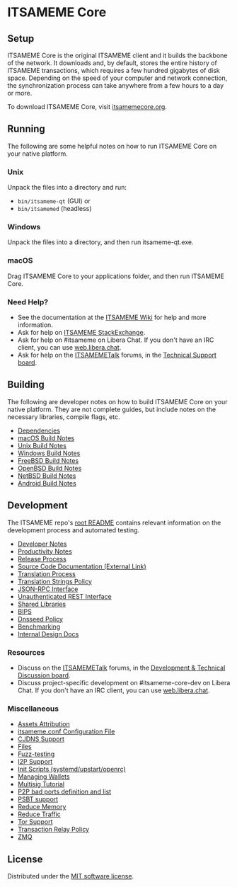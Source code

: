 ITSAMEME Core
=============

Setup
---------------------
ITSAMEME Core is the original ITSAMEME client and it builds the backbone of the network. It downloads and, by default, stores the entire history of ITSAMEME transactions, which requires a few hundred gigabytes of disk space. Depending on the speed of your computer and network connection, the synchronization process can take anywhere from a few hours to a day or more.

To download ITSAMEME Core, visit [itsamemecore.org](https://bitcoincore.org/en/download/).

Running
---------------------
The following are some helpful notes on how to run ITSAMEME Core on your native platform.

### Unix

Unpack the files into a directory and run:

- `bin/itsameme-qt` (GUI) or
- `bin/itsamemed` (headless)

### Windows

Unpack the files into a directory, and then run itsameme-qt.exe.

### macOS

Drag ITSAMEME Core to your applications folder, and then run ITSAMEME Core.

### Need Help?

* See the documentation at the [ITSAMEME Wiki](https://en.itsameme.it/wiki/Main_Page)
for help and more information.
* Ask for help on [ITSAMEME StackExchange](https://itsameme.stackexchange.com).
* Ask for help on #itsameme on Libera Chat. If you don't have an IRC client, you can use [web.libera.chat](https://web.libera.chat/#itsameme).
* Ask for help on the [ITSAMEMETalk](https://itsamemetalk.org/) forums, in the [Technical Support board](https://itsamemetalk.org/index.php?board=4.0).

Building
---------------------
The following are developer notes on how to build ITSAMEME Core on your native platform. They are not complete guides, but include notes on the necessary libraries, compile flags, etc.

- [Dependencies](dependencies.md)
- [macOS Build Notes](build-osx.md)
- [Unix Build Notes](build-unix.md)
- [Windows Build Notes](build-windows.md)
- [FreeBSD Build Notes](build-freebsd.md)
- [OpenBSD Build Notes](build-openbsd.md)
- [NetBSD Build Notes](build-netbsd.md)
- [Android Build Notes](build-android.md)

Development
---------------------
The ITSAMEME repo's [root README](/README.md) contains relevant information on the development process and automated testing.

- [Developer Notes](developer-notes.md)
- [Productivity Notes](productivity.md)
- [Release Process](release-process.md)
- [Source Code Documentation (External Link)](https://doxygen.itsamemecore.org/)
- [Translation Process](translation_process.md)
- [Translation Strings Policy](translation_strings_policy.md)
- [JSON-RPC Interface](JSON-RPC-interface.md)
- [Unauthenticated REST Interface](REST-interface.md)
- [Shared Libraries](shared-libraries.md)
- [BIPS](bips.md)
- [Dnsseed Policy](dnsseed-policy.md)
- [Benchmarking](benchmarking.md)
- [Internal Design Docs](design/)

### Resources
* Discuss on the [ITSAMEMETalk](https://itsamemetalk.org/) forums, in the [Development & Technical Discussion board](https://itsamemetalk.org/index.php?board=6.0).
* Discuss project-specific development on #itsameme-core-dev on Libera Chat. If you don't have an IRC client, you can use [web.libera.chat](https://web.libera.chat/#itsameme-core-dev).

### Miscellaneous
- [Assets Attribution](assets-attribution.md)
- [itsameme.conf Configuration File](itsameme-conf.md)
- [CJDNS Support](cjdns.md)
- [Files](files.md)
- [Fuzz-testing](fuzzing.md)
- [I2P Support](i2p.md)
- [Init Scripts (systemd/upstart/openrc)](init.md)
- [Managing Wallets](managing-wallets.md)
- [Multisig Tutorial](multisig-tutorial.md)
- [P2P bad ports definition and list](p2p-bad-ports.md)
- [PSBT support](psbt.md)
- [Reduce Memory](reduce-memory.md)
- [Reduce Traffic](reduce-traffic.md)
- [Tor Support](tor.md)
- [Transaction Relay Policy](policy/README.md)
- [ZMQ](zmq.md)

License
---------------------
Distributed under the [MIT software license](/COPYING).
